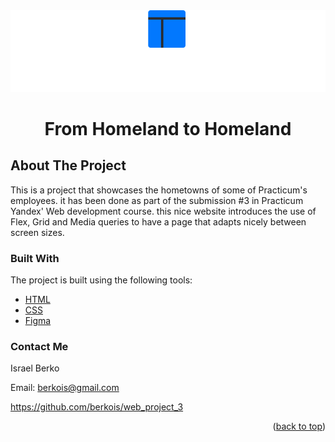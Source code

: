 <div align="center">
  <a href="https://berkois.github.io/web_project_3/">
    <img src="./images/logo.svg" alt="Logo">
  </a>
<h1>From Homeland to Homeland</h1>
</div>

<!-- TABLE OF CONTENTS
<details>
  <summary>Table of Contents</summary>
  <ol>
    <li><a href="#about-the-project">About The Project</a></li>
    <li><a href="#built-with">Built With</a></li>
    <li><a href="#contact-me">Contact Me</a></li>
</details> -->

<!-- ABOUT THE PROJECT -->

## About The Project

This is a project that showcases the hometowns of some of Practicum's employees. it has been done as part of the submission #3 in Practicum Yandex' Web development course. this nice website introduces the use of Flex, Grid and Media queries to have a page that adapts nicely between screen sizes.

### Built With

The project is built using the following tools:

- [HTML](https://developer.mozilla.org/en-US/docs/Web/HTML)
- [CSS](https://www.w3.org/Style/CSS/Overview.en.html)
- [Figma](https://www.figma.com/)

### Contact Me

Israel Berko

Email: berkois@gmail.com

https://github.com/berkois/web_project_3

<p align="right">(<a href="#top">back to top</a>)</p>
